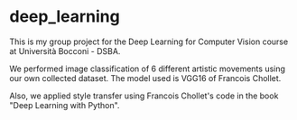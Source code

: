 # deep_learning
This is my group project for the Deep Learning for Computer Vision course at Università Bocconi - DSBA.

We performed image classification of 6 different artistic movements using our own collected dataset. The model used is VGG16 of
Francois Chollet.

Also, we applied style transfer using Francois Chollet's code in the book "Deep Learning with Python".
